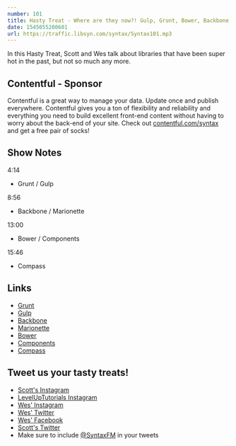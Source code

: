 ```yaml
---
number: 101
title: Hasty Treat - Where are they now?! Gulp, Grunt, Bower, Backbone and Compass
date: 1545055200601
url: https://traffic.libsyn.com/syntax/Syntax101.mp3
---
```


In this Hasty Treat, Scott and Wes talk about libraries that have been super hot in the past, but not so much any more. 

## Contentful - Sponsor

Contentful is a great way to manage your data. Update once and publish everywhere. Contentful gives you a ton of flexibility and reliability and everything you need to build excellent front-end content without having to worry about the back-end of your site. Check out [contentful.com/syntax](https://www.contentful.com/syntax/) and get a free pair of socks!

## Show Notes

4:14

* Grunt / Gulp

8:56

* Backbone / Marionette

13:00

* Bower / Components

15:46

* Compass

## Links
* [Grunt](https://gruntjs.com/)
* [Gulp](https://gulpjs.com/)
* [Backbone](http://backbonejs.org/)
* [Marionette](https://marionettejs.com/)
* [Bower](https://bower.io/)
* [Components](http://component.github.io/)
* [Compass](http://compass-style.org/)

## Tweet us your tasty treats!
* [Scott's Instagram](https://www.instagram.com/stolinski/)
* [LevelUpTutorials Instagram](https://www.instagram.com/LevelUpTutorials/)
* [Wes' Instagram](https://www.instagram.com/wesbos/)
* [Wes' Twitter](https://twitter.com/wesbos)
* [Wes' Facebook](https://www.facebook.com/wesbos.developer)
* [Scott's Twitter](https://twitter.com/stolinski)
* Make sure to include [@SyntaxFM](https://twitter.com/SyntaxFM) in your tweets
